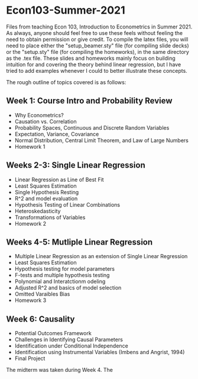 # Econ103-Summer-2021
Files from teaching Econ 103, Introduction to Econometrics in Summer 2021. As always, anyone should feel free to use these feels without feeling the need to obtain permission or give credit. To compile the latex files, you will need to place either the "setup_beamer.sty" file (for compiling slide decks) or the "setup.sty" file (for compiling the homeworks), in the same directory as the .tex file. These slides and homeworks mainly focus on building intuition for and covering the theory behind linear regression, but I have tried to add examples whenever I could to better illustrate these concepts.

The rough outline of topics covered is as follows:

## Week 1: Course Intro and Probability Review
- Why Econometrics?  
- Causation vs. Correlation 
- Probability Spaces, Continuous and Discrete Random Variables  
- Expectation, Variance, Covariance  
- Normal Distribution, Central Limit Theorem, and Law of Large Numbers  
- Homework 1

## Weeks 2-3: Single Linear Regression 
- Linear Regression as Line of Best Fit 
- Least Squares Estimation 
- Single Hypothesis Resting 
- R^2 and model evaluation 
- Hypothesis Testing of Linear Combinations 
- Heteroskedasticity
- Transformations of Variables
- Homework 2

## Weeks 4-5: Mutliple Linear Regression
- Multiple Linear Regression as an extension of Single Linear Regression
- Least Squares Estimation
- Hypothesis testing for model parameters
- F-tests and multiple hypothesis testing
- Polynomial and Interatctionm odeling
- Adjusted R^2 and basics of model selection
- Omitted Varaibles Bias 
- Homework 3 

## Week 6: Causality
- Potential Outcomes Framework
- Challenges in Identifying Causal Parameters 
- Identification under Conditional Independence
- Identification using Instrumental Variables (Imbens and Angrist, 1994)
- Final Project

The midterm was taken during Week 4. The 
